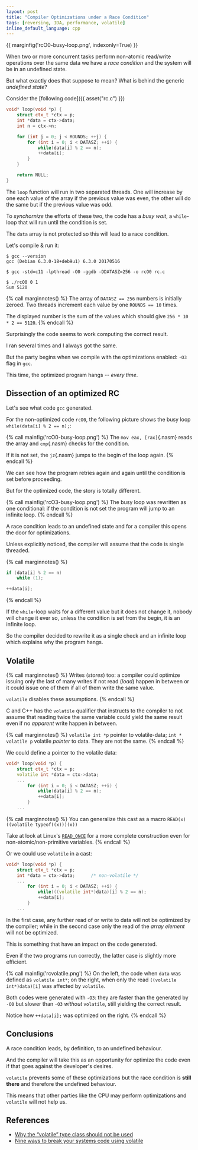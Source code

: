 ```yaml
---
layout: post
title: "Compiler Optimizations under a Race Condition"
tags: [reversing, IDA, performance, volatile]
inline_default_language: cpp
---
```


{{ marginfig('rcO0-busy-loop.png', indexonly=True) }}

When two or more concurrent tasks perform non-atomic read/write operations
over the same data we have a *race condition* and
the system will be in an undefined state.

But what exactly does that suppose to mean? What is behind the
generic *undefined state*?<!--more-->


Consider the [following code]({{ asset("rc.c") }})

```cpp
void* loop(void *p) {
    struct ctx_t *ctx = p;
    int *data = ctx->data;
    int n = ctx->n;

    for (int j = 0; j < ROUNDS; ++j) {
        for (int i = 0; i < DATASZ; ++i) {
            while(data[i] % 2 == n);
            ++data[i];
        }
    }

    return NULL;
}
```

The `loop` function will run in two separated threads. One will
increase by one each value of the array if the previous
value was even, the other will do the same but if the previous
value was odd.

To *synchornize* the efforts of these two, the code has a *busy wait*,
a `while`-loop that will run until the condition is set.

The `data` array is not protected so this will lead to a race condition.

Let's compile & run it:

```shell
$ gcc --version
gcc (Debian 6.3.0-18+deb9u1) 6.3.0 20170516

$ gcc -std=c11 -lpthread -O0 -ggdb -DDATASZ=256 -o rcO0 rc.c

$ ./rcO0 0 1
Sum 5120
```

{% call marginnotes() %}
The array of `DATASZ == 256` numbers is initially zeroed. Two
threads increment each value by one `ROUNDS == 10` times.

The displayed number is
the sum of the values which should give `256 * 10 * 2 == 5120`.
 {% endcall %}

Surprisingly the code seems to work computing the correct result.

I ran several times and I always got the same.

But the party begins when we compile with the optimizations enabled: `-O3`
flag in `gcc`.

This time, the optimized program hangs -- *every time*.

## Dissection of an optimized RC

Let's see what code `gcc` generated.

For the non-optimized code `rcO0`, the following picture shows the busy loop
`while(data[i] % 2 == n);`:

{% call mainfig('rcO0-busy-loop.png') %}
The `mov eax, [rax]`{.nasm} reads the array and
`cmp`{.nasm} checks for the
condition.

If it is not set, the `jz`{.nasm} jumps to the begin
of the loop again.
{% endcall %}

We can see how the program retries again and again until the condition
is set before proceeding.

But for the optimized code, the story is totally different.

{% call mainfig('rcO3-busy-loop.png') %}
The busy loop was rewritten as one conditional: if the condition
is not set the program will jump to an infinite loop.
{% endcall %}

A race condition leads to an undefined state and for a compiler this
opens the door for optimizations.

Unless explicitly noticed, the compiler will assume that the code is
single threaded.

{% call marginnotes() %}
```cpp
if (data[i] % 2 == n)
    while (1);

++data[i];
```
{% endcall %}

If the `while`-loop waits for a different value but it does not change
it, nobody will change it ever so, unless the condition is set
from the begin, it is an infinite loop.

So the compiler decided to rewrite it as a single check and
an infinite loop which explains why the program hangs.

## Volatile

{% call marginnotes() %}
Writes (*stores*) too: a compiler could optimize issuing
only the last of many writes if not read (*load*) happen in between or it could
issue one of them if all of them write the same value.

`volatile` disables these assumptions. {% endcall %}

C and C++ has the `volatile` qualifier that instructs to the compiler
to not assume that reading twice
the same variable could yield the
same result even if no *apparent* write happen in between.

{% call marginnotes() %}
`volatile int *p`  pointer to volatile-data; `int * volatile p`
volatile *pointer* to data. They are not the same. {% endcall %}

We could define a pointer to the volatile data:

```cpp
void* loop(void *p) {
    struct ctx_t *ctx = p;
    volatile int *data = ctx->data;
    ...
        for (int i = 0; i < DATASZ; ++i) {
            while(data[i] % 2 == n);
            ++data[i];
        }
    ...
```

{% call marginnotes() %}
You can generalize this cast as a macro
`READ(x) ((volatile typeof((x)))(x))`

Take at look at Linux's
[`READ_ONCE`](https://github.com/torvalds/linux/blob/f143c11bb7b924403ea2d5b5c990717772293620/include/linux/compiler.h#L275-L293)
for a more complete construction even for non-atomic/non-primitive variables. {% endcall %}

Or we could use `volatile` in a cast:

```cpp
void* loop(void *p) {
    struct ctx_t *ctx = p;
    int *data = ctx->data;      /* non-volatile */
    ...
        for (int i = 0; i < DATASZ; ++i) {
            while(((volatile int*)data)[i] % 2 == n);
            ++data[i];
        }
    ...
```

In the first case, any further read of or write to data will
not be optimized by the compiler; while in the second case
only the read of the *array element* will not be optimized.

This is something that have an impact on the code generated.

Even if the two programs run correctly, the
latter case is slightly more efficient.

{% call mainfig('rcvolatile.png') %}
On the left, the code when `data` was defined as `volatile int*`;
on the right, when only the read `((volatile int*)data)[i]` was
affected by `volatile`.

Both codes were generated with `-O3`: they are faster than
the generated by `-O0` but slower than `-O3` *without* `volatile`,
still yielding the correct result.

Notice how `++data[i];` was optimized on the right.
{% endcall %}


## Conclusions

A race condition leads, by definition, to an undefined behaviour.

And the compiler will take this as an opportunity for optimize
the code even if that goes against the developer's desires.

`volatile` prevents some of these optimizations but
the race condition is **still there** and therefore the undefined
behaviour.

This means that other parties like the CPU may perform
optimizations and `volatile` will not help us.

## References

 - [Why the “volatile” type class should not be used](https://www.kernel.org/doc/html/v4.12/process/volatile-considered-harmful.html)
 - [Nine ways to break your systems code using volatile](https://blog.regehr.org/archives/28)
